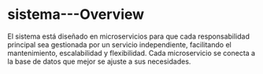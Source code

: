 # sistema---Overview
El sistema está diseñado en microservicios para que cada responsabilidad principal sea gestionada por un servicio independiente, facilitando el mantenimiento, escalabilidad y flexibilidad. Cada microservicio se conecta a la base de datos que mejor se ajuste a sus necesidades.
